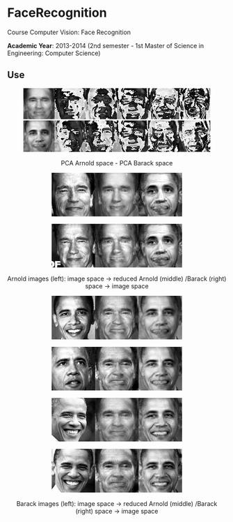 # FaceRecognition
Course Computer Vision: Face Recognition

**Academic Year**: 2013-2014 (2nd semester - 1st Master of Science in Engineering: Computer Science)

Use
--------
<p align="center"><img src="https://github.com/matt77hias/FaceRecognition/blob/master/res/pca arnold.png" width="430"><img src="https://github.com/matt77hias/FaceRecognition/blob/master/res/pca barack.png" width="430"></p>
<p align="center">PCA Arnold space - PCA Barack space</p>

<p align="center"><img src="https://github.com/matt77hias/FaceRecognition/blob/master/res/a0.png"></p>
<p align="center"><img src="https://github.com/matt77hias/FaceRecognition/blob/master/res/a1.png"></p>
<p align="center">Arnold images (left): image space -> reduced Arnold (middle) /Barack (right) space -> image space</p>

<p align="center"><img src="https://github.com/matt77hias/FaceRecognition/blob/master/res/b0.png"></p>
<p align="center"><img src="https://github.com/matt77hias/FaceRecognition/blob/master/res/b1.png"></p>
<p align="center"><img src="https://github.com/matt77hias/FaceRecognition/blob/master/res/b2.png"></p>
<p align="center"><img src="https://github.com/matt77hias/FaceRecognition/blob/master/res/b3.png"></p>
<p align="center">Barack images (left): image space -> reduced Arnold (middle) /Barack (right) space -> image space</p>
